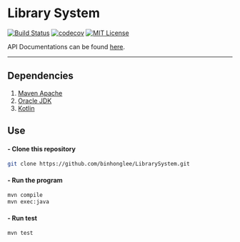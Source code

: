 # Library System

[![Build Status](https://travis-ci.org/binhonglee/LibrarySystem.svg?branch=master)](https://travis-ci.org/binhonglee/LibrarySystem)
[![codecov](https://codecov.io/gh/binhonglee/LibrarySystem/branch/master/graph/badge.svg)](https://codecov.io/gh/binhonglee/LibrarySystem)
[![MIT License](https://img.shields.io/badge/license-MIT-blue.svg)](https://github.com/binhonglee/LibrarySystem/blob/master/LICENSE)

API Documentations can be found [here](https://binhonglee.github.io/LibrarySystem/docs).

---

## Dependencies

1.  [Maven Apache](https://maven.apache.org/)
2.  [Oracle JDK](http://www.oracle.com/technetwork/java/javase/downloads/index.html)
3.  [Kotlin](https://kotlinlang.org/)

## Use

#### - Clone this repository
```sh
git clone https://github.com/binhonglee/LibrarySystem.git
```

#### - Run the program
```sh
mvn compile
mvn exec:java
```

#### - Run test
```sh
mvn test
```
